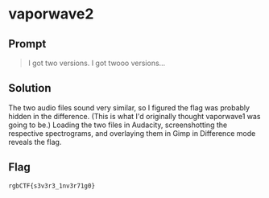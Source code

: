 vaporwave2
==========

Prompt
------

> I got two versions. I got twooo versions…


Solution
--------

The two audio files sound very similar, so I figured the flag was probably
hidden in the difference. (This is what I'd originally thought vaporwave1 was
going to be.) Loading the two files in Audacity, screenshotting the respective
spectrograms, and overlaying them in Gimp in Difference mode reveals the flag.


Flag
----

`rgbCTF{s3v3r3_1nv3r71g0}`
